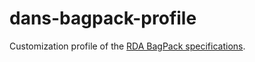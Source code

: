 # dans-bagpack-profile
Customization profile of the [RDA BagPack specifications].

[RDA BagPack specifications]: http://doi.org/10.15497/RDA00025
